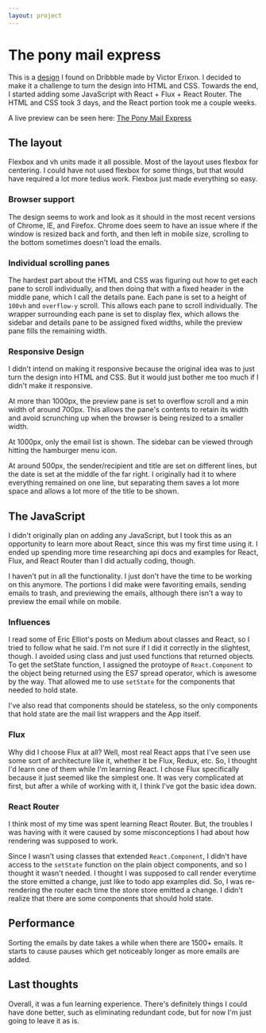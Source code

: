 ```yaml
---
layout: project
---
```



# The pony mail express

This is a [design](https://dribbble.com/shots/1283529-The-Pony-Express-Mail) I found on Dribbble made by Victor Erixon. I decided to make it a challenge to turn the design into HTML and CSS. Towards the end, I started adding some JavaScript with React + Flux + React Router. The HTML and CSS took 3 days, and the React portion took me a couple weeks. 

A live preview can be seen here:
[The Pony Mail Express](http://www.anthonykoch.com/ponymail/inbox/)


## The layout 

Flexbox and vh units made it all possible. Most of the layout uses flexbox for centering. I could have not used flexbox for some things, but that would have required a lot more tedius work. Flexbox just made everything so easy. 


### Browser support 

The design seems to work and look as it should in the most recent versions of Chrome, IE, and Firefox. Chrome does seem to have an issue where if the window is resized back and forth, and then left in mobile size, scrolling to the bottom sometimes doesn't load the emails. 


### Individual scrolling panes

The hardest part about the HTML and CSS was figuring out how to get each pane to scroll individually, and then doing that with a fixed header in the middle pane, which I call the details pane. Each pane is set to a height of `100vh` and `overflow-y` scroll. This allows each pane to scroll individually. The wrapper surrounding each pane is set to display flex, which allows the sidebar and details pane to be assigned fixed widths, while the preview pane fills the remaining width. 


### Responsive Design

I didn't intend on making it responsive because the original idea was to just turn the design into HTML and CSS. But it would just bother me too much if I didn't make it responsive. 

At more than 1000px, the preview pane is set to overflow scroll and a min width of around 700px. This allows the pane's contents to retain its width and avoid scrunching up when the browser is being resized to a smaller width.

At 1000px, only the email list is shown. The sidebar can be viewed through hitting the hamburger menu icon. 

At around 500px, the sender/recipient and title are set on different lines, but the date is set at the middle of the far right. I originally had it to where everything remained on one line, but separating them saves a lot more space and allows a lot more of the title to be shown. 


## The JavaScript

I didn't originally plan on adding any JavaScript, but I took this as an opportunity to learn more about React, since this was my first time using it. I ended up spending more time researching api docs and examples for React, Flux, and React Router than I did actually coding, though. 

I haven't put in all the functionality. I just don't have the time to be working on this anymore. The portions I did make were favoriting emails, sending emails to trash, and previewing the emails, although there isn't a way to preview the email while on mobile.


### Influences

I read some of Eric Elliot's posts on Medium about classes and React, so I tried to follow what he said. I'm not sure if I did it correctly in the slightest, though. I avoided using class and just used functions that returned objects. To get the setState function, I assigned the protoype of `React.Component` to the object being returned using the ES7 spread operator, which is awesome by the way. That allowed me to use `setState` for the components that needed to hold state. 

I've also read that components should be stateless, so the only components that hold state are the mail list wrappers and the App itself. 


### Flux

Why did I choose Flux at all? Well, most real React apps that I've seen use some sort of architecture like it, whether it be Flux, Redux, etc. So, I thought I'd learn one of them while I'm learning React. I chose Flux specifically because it just seemed like the simplest one. It was very complicated at first, but after a while of working with it, I think I've got the basic idea down.


### React Router

I think most of my time was spent learning React Router. But, the troubles I was having with it were caused by some misconceptions I had about how rendering was supposed to work. 

Since I wasn't using classes that extended `React.Component`, I didn't have access to the `setState` function on the plain object components, and so I thought it wasn't needed. I thought I was supposed to call render everytime the store emitted a change, just like to todo app examples did. So, I was re-rendering the router each time the store store emitted a change. I didn't realize that there are some components that should hold state. 


## Performance

Sorting the emails by date takes a while when there are 1500+ emails. It starts to cause pauses which get noticeably longer as more emails are added. 


## Last thoughts 

Overall, it was a fun learning experience. There's definitely things I could have done better, such as eliminating redundant code, but for now I'm just going to leave it as is. 


